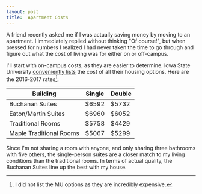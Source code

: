 ```yaml
---
layout: post
title:  Apartment Costs
---
```


A friend recently asked me if I was actually saving money by moving to an apartment.
I immediately replied without thinking "Of course!", but when pressed for numbers I realized I had never taken the time to go through and figure out what the cost of living was for either on or off-campus.

<!--more-->

I'll start with on-campus costs, as they are easier to determine.
Iowa State University [conveniently lists](http://housing.iastate.edu/rates) the cost of all their housing options.
Here are the 2016-2017 rates[^1]:

| Building                | Single | Double |
| ----------------------- | ------ | ------ |
| Buchanan Suites         | $6592  | $5732  |
| Eaton/Martin Suites     | $6960  | $6052  |
| Traditional Rooms       | $5758  | $4429  |
| Maple Traditional Rooms | $5067  | $5299  |

Since I'm not sharing a room with anyone, and only sharing three bathrooms with five others, the single-person suites are a closer match to my living conditions than the traditional rooms.
In terms of actual quality, the Buchanan Suites line up the best with my house.

[^1]: I did not list the MU options as they are incredibly expensive.
